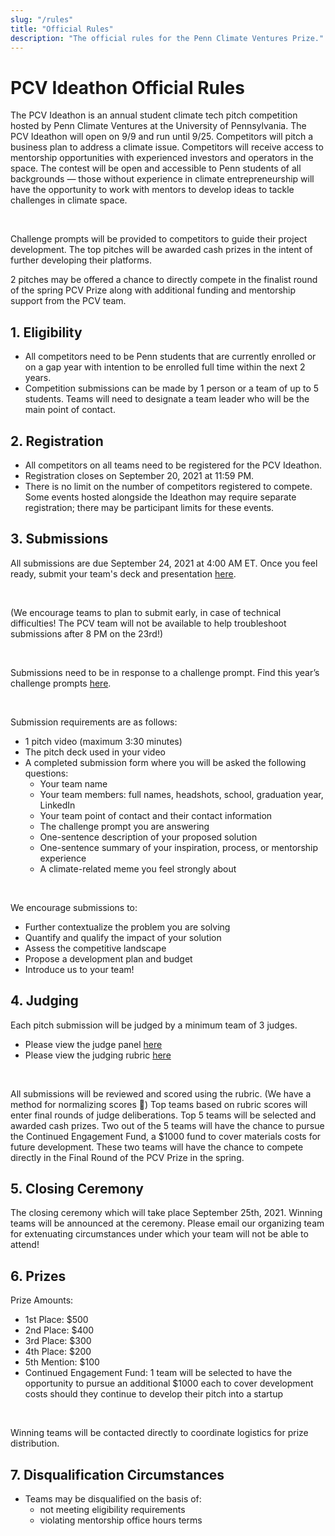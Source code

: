 ```yaml
---
slug: "/rules"
title: "Official Rules"
description: "The official rules for the Penn Climate Ventures Prize."
---
```


# PCV Ideathon Official Rules

The PCV Ideathon is an annual student climate tech pitch competition hosted by Penn Climate Ventures
at the University of Pennsylvania. The PCV Ideathon will open on 9/9 and run until 9/25. Competitors
will pitch a business plan to address a climate issue. Competitors will receive access to mentorship
opportunities with experienced investors and operators in the space. The contest will be open and
accessible to Penn students of all backgrounds — those without experience in climate
entrepreneurship will have the opportunity to work with mentors to develop ideas to tackle
challenges in climate space. 

<br>

Challenge prompts will be provided to competitors to guide their project development. The top
pitches will be awarded cash prizes in the intent of further developing their platforms. 

2 pitches may be offered a chance to directly compete in the finalist round of the spring PCV Prize
along with additional funding and mentorship support from the PCV team.


## 1. Eligibility

- All competitors need to be Penn students that are currently enrolled or on a gap year with
intention to be enrolled full time within the next 2 years.
- Competition submissions can be made by 1 person or a team of up to 5 students. Teams will need to
designate a team leader who will be the main point of contact.


## 2. Registration

- All competitors on all teams need to be registered for the PCV Ideathon. 
- Registration closes on September 20, 2021 at 11:59 PM.
- There is no limit on the number of competitors registered to compete. Some events hosted alongside
the Ideathon may require separate registration; there may be participant limits for these events. 


## 3. Submissions

All submissions are due September 24, 2021 at 4:00 AM ET. Once you feel ready, submit your team's
deck and presentation [here](/).

<br>

(We encourage teams to plan to submit early, in case of technical difficulties! The PCV team will
not be available to help troubleshoot submissions after 8 PM on the 23rd!)

<br>

Submissions need to be in response to a challenge prompt. Find this year’s challenge
prompts <a href="https://docs.google.com/document/d/1nNIDpyVx2AFbEktuyNywpaM0Ina0VVrtEGliJIREG0g/edit" target="_blank">here</a>.

<br>

Submission requirements are as follows:
- 1 pitch video (maximum 3:30 minutes)
- The pitch deck used in your video
- A completed submission form where you will be asked the following questions:
    - Your team name
    - Your team members: full names, headshots, school, graduation year, LinkedIn
    - Your team point of contact and their contact information
    - The challenge prompt you are answering
    - One-sentence description of your proposed solution
    - One-sentence summary of your inspiration, process, or mentorship experience
    - A climate-related meme you feel strongly about

<br>

We encourage submissions to:
- Further contextualize the problem you are solving
- Quantify and qualify the impact of your solution
- Assess the competitive landscape
- Propose a development plan and budget
- Introduce us to your team!


## 4. Judging

Each pitch submission will be judged by a minimum team of 3 judges.
- Please view the judge panel [here](/people)
- Please view the judging rubric <a href="https://docs.google.com/document/d/1xoabKihuelbsHdLFcgFZojomsYOHcek_1hvIZev-MQY/edit#heading=h.amcr9pdskspk" target="_blank">here</a>

<br>

All submissions will be reviewed and scored using the rubric. (We have a method for normalizing
scores 🙂) Top teams based on rubric scores will enter final rounds of judge deliberations. Top 5
teams will be selected and awarded cash prizes. Two out of the 5 teams will have the chance to
pursue the Continued Engagement Fund, a $1000 fund to cover materials costs for future development.
These two teams will have the chance to compete directly in the Final Round of the PCV Prize in the
spring.


 ## 5. Closing Ceremony

The closing ceremony which will take place September 25th, 2021. Winning teams will be announced at
the ceremony. Please email our organizing team for extenuating circumstances under which your team
will not be able to attend!


## 6. Prizes

Prize Amounts:
- 1st Place: $500
- 2nd Place: $400
- 3rd Place: $300
- 4th Place: $200
- 5th Mention: $100
- Continued Engagement Fund:  1 team will be selected to have the opportunity to pursue an additional $1000 each to cover development costs should they continue to develop their pitch into a startup

<br>

Winning teams will be contacted directly to coordinate logistics for prize distribution.


## 7. Disqualification Circumstances

- Teams may be disqualified on the basis of:
    - not meeting eligibility requirements
    - violating mentorship office hours terms
